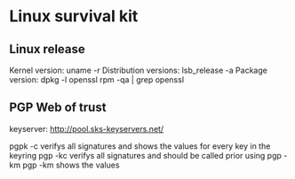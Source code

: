 # Linux survival kit
## Linux release
Kernel version:         uname -r 
Distribution versions:  lsb_release -a
Package version:        dpkg    -l openssl
                        rpm -qa | grep openssl

## PGP Web of trust
keyserver: http://pool.sks-keyservers.net/

pgpk -c verifys all signatures and shows the values for every key in the keyring
pgp -kc verifys all signatures and should be called prior using pgp -km
pgp -km shows the values